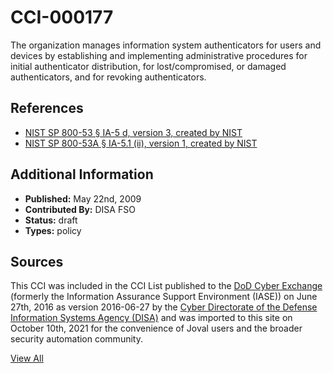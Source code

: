 # CCI-000177

The organization manages information system authenticators for users and devices by establishing and implementing administrative procedures for initial authenticator distribution, for lost/compromised, or damaged authenticators, and for revoking authenticators.

## References ##

* [NIST SP 800-53 § IA-5 d, version 3, created by NIST](http://csrc.nist.gov/publications/PubsSPs.html)
* [NIST SP 800-53A § IA-5.1 (ii), version 1, created by NIST](http://csrc.nist.gov/publications/PubsSPs.html)


## Additional Information ##

* **Published:** May 22nd, 2009
* **Contributed By:** DISA FSO
* **Status:** draft
* **Types:** policy

## Sources ##

This CCI was included in the CCI List published to the [DoD Cyber Exchange](https://public.cyber.mil/stigs/cci/)
(formerly the Information Assurance Support Environment (IASE)) on June 27th, 2016 as version
2016-06-27 by the [Cyber Directorate of the Defense Information Systems Agency (DISA)](https://public.cyber.mil/about-cyber/)
and was imported to this site on October 10th, 2021 for the convenience of Joval users and the broader
security automation community.

[View All](../README.md)
